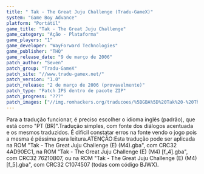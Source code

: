```yaml
---
title: " Tak - The Great Juju Challenge (Tradu-GameX)"
system: "Game Boy Advance"
platform: "Portátil"
game_title: "Tak - The Great Juju Challenge"
game_category: "Ação - Plataforma"
game_players: "1"
game_developer: "WayForward Technologies"
game_publisher: "THQ"
game_release_date: "9 de março de 2006"
patch_author: "Seven"
patch_group: "Tradu-GameX"
patch_site: "//www.tradu-gamex.net/"
patch_version: "1.0"
patch_release: "2 de março de 2006 (provavelmente)"
patch_type: "Patch IPS dentro de pacote ZIP"
patch_progress: "???"
patch_images: ["//img.romhackers.org/traducoes/%5BGBA%5D%20Tak%20-%20The%20Great%20Juju%20Challenge%20-%20Tradu-GameX%20-%201.png","//img.romhackers.org/traducoes/%5BGBA%5D%20Tak%20-%20The%20Great%20Juju%20Challenge%20-%20Tradu-GameX%20-%202.png","//img.romhackers.org/traducoes/%5BGBA%5D%20Tak%20-%20The%20Great%20Juju%20Challenge%20-%20Tradu-GameX%20-%203.png"]
---
```

Para a tradução funcionar, é preciso escolher o idioma inglês (padrão), que está como "PT (BR)".Tradução simples, com fonte dos diálogos acentuada e os mesmos traduzidos. É difícil constatar erros na fonte vendo o jogo pois a mesma é péssima para leitura.ATENÇÃO:Esta tradução pode ser aplicada na ROM "Tak - The Great Juju Challenge (E) (M4).gba", com CRC32 4AD90EC1, na ROM "Tak - The Great Juju Challenge (E) (M4) [f_4].gba", com CRC32 76210B07, ou na ROM "Tak - The Great Juju Challenge (E) (M4) [f_5].gba", com CRC32 C1074507 (todas com código BJWX).